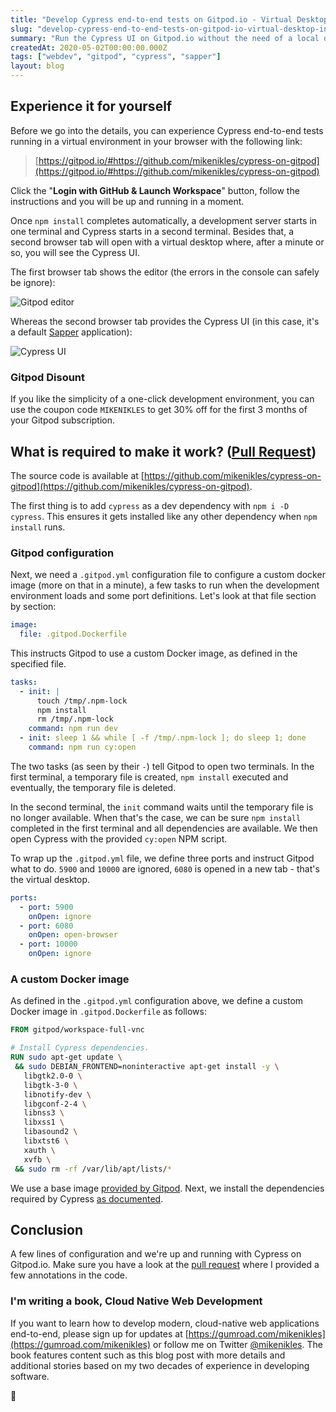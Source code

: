 ```yaml
---
title: "Develop Cypress end-to-end tests on Gitpod.io - Virtual Desktop included"
slug: "develop-cypress-end-to-end-tests-on-gitpod-io-virtual-desktop-included"
summary: "Run the Cypress UI on Gitpod.io without the need of a local development environment."
createdAt: 2020-05-02T00:00:00.000Z
tags: ["webdev", "gitpod", "cypress", "sapper"]
layout: blog
---
```


<script>
  export let data;
  const assetsBasePath = `/blog/${data.slug}`;
</script>

<!-- Photo by [Jessica Lewis](https://unsplash.com/@thepaintedsquare?utm_source=unsplash&utm_medium=referral&utm_content=creditCopyText) on [Unsplash](https://unsplash.com/s/photos/virtual?utm_source=unsplash&utm_medium=referral&utm_content=creditCopyText) -->

## Experience it for yourself

Before we go into the details, you can experience Cypress end-to-end tests running in a virtual environment in your browser with the following link:

> [https://gitpod.io/#https://github.com/mikenikles/cypress-on-gitpod](https://gitpod.io/#https://github.com/mikenikles/cypress-on-gitpod)

Click the "**Login with GitHub & Launch Workspace**" button, follow the instructions and you will be up and running in a moment.

Once `npm install` completes automatically, a development server starts in one terminal and Cypress starts in a second terminal. Besides that, a second browser tab will open with a virtual desktop where, after a minute or so, you will see the Cypress UI.

The first browser tab shows the editor (the errors in the console can safely be ignore):

![Gitpod editor]({assetsBasePath}/1.jpg)

Whereas the second browser tab provides the Cypress UI (in this case, it's a default [Sapper](https://sapper.svelte.dev/) application):

![Cypress UI]({assetsBasePath}/2.jpg)

### Gitpod Disount

If you like the simplicity of a one-click development environment, you can use the coupon code `MIKENIKLES` to get 30% off for the first 3 months of your Gitpod subscription.

## What is required to make it work? ([Pull Request](https://github.com/mikenikles/cypress-on-gitpod/pull/1))

The source code is available at [https://github.com/mikenikles/cypress-on-gitpod](https://github.com/mikenikles/cypress-on-gitpod).

The first thing is to add `cypress` as a dev dependency with `npm i -D cypress`. This ensures it gets installed like any other dependency when `npm install` runs.

### Gitpod configuration

Next, we need a `.gitpod.yml` configuration file to configure a custom docker image (more on that in a minute), a few tasks to run when the development environment loads and some port definitions. Let's look at that file section by section:

```yaml
image:
  file: .gitpod.Dockerfile
```

This instructs Gitpod to use a custom Docker image, as defined in the specified file.

```yaml
tasks:
  - init: |
      touch /tmp/.npm-lock
      npm install
      rm /tmp/.npm-lock
    command: npm run dev
  - init: sleep 1 && while [ -f /tmp/.npm-lock ]; do sleep 1; done
    command: npm run cy:open
```

The two tasks (as seen by their `-`) tell Gitpod to open two terminals. In the first terminal, a temporary file is created, `npm install` executed and eventually, the temporary file is deleted.

In the second terminal, the `init` command waits until the temporary file is no longer available. When that's the case, we can be sure `npm install` completed in the first terminal and all dependencies are available. We then open Cypress with the provided `cy:open` NPM script.

To wrap up the `.gitpod.yml` file, we define three ports and instruct Gitpod what to do. `5900` and `10000` are ignored, `6080` is opened in a new tab - that's the virtual desktop.

```yaml
ports:
  - port: 5900
    onOpen: ignore
  - port: 6080
    onOpen: open-browser
  - port: 10000
    onOpen: ignore
```

### A custom Docker image

As defined in the `.gitpod.yml` configuration above, we define a custom Docker image in `.gitpod.Dockerfile` as follows:

```Dockerfile
FROM gitpod/workspace-full-vnc

# Install Cypress dependencies.
RUN sudo apt-get update \
 && sudo DEBIAN_FRONTEND=noninteractive apt-get install -y \
   libgtk2.0-0 \
   libgtk-3-0 \
   libnotify-dev \
   libgconf-2-4 \
   libnss3 \
   libxss1 \
   libasound2 \
   libxtst6 \
   xauth \
   xvfb \
 && sudo rm -rf /var/lib/apt/lists/*
```

We use a base image [provided by Gitpod](https://github.com/gitpod-io/workspace-images/tree/master/full-vnc). Next, we install the dependencies required by Cypress [as documented](https://docs.cypress.io/guides/guides/continuous-integration.html#Dependencies).

## Conclusion

A few lines of configuration and we're up and running with Cypress on Gitpod.io. Make sure you have a look at the [pull request](https://github.com/mikenikles/cypress-on-gitpod/pull/1) where I provided a few annotations in the code.

### I'm writing a book, Cloud Native Web Development

If you want to learn how to develop modern, cloud-native web applications end-to-end, please sign up for updates at [https://gumroad.com/mikenikles](https://gumroad.com/mikenikles) or follow me on Twitter [@mikenikles](https://twitter.com/mikenikles). The book features content such as this blog post with more details and additional stories based on my two decades of experience in developing software.

👋